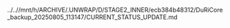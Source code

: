 ../..//mnt/h/ARCHIVE/.UNWRAP/D/STAGE2_INNER/ecb384b48312/DuRiCore_backup_20250805_113147/CURRENT_STATUS_UPDATE.md